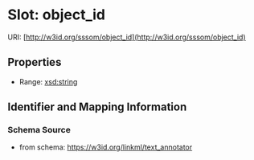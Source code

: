 # Slot: object_id

URI: [http://w3id.org/sssom/object_id](http://w3id.org/sssom/object_id)



<!-- no inheritance hierarchy -->


## Properties

 * Range: [xsd:string](http://www.w3.org/2001/XMLSchema#string)



## Identifier and Mapping Information







### Schema Source


* from schema: https://w3id.org/linkml/text_annotator



